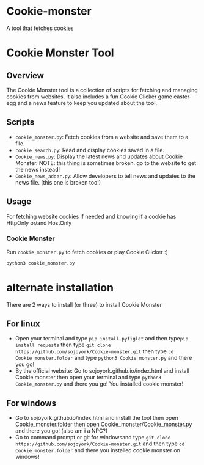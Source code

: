 # Cookie-monster
A tool that fetches cookies

# Cookie Monster Tool

## Overview

The Cookie Monster tool is a collection of scripts for fetching and managing cookies from websites. It also includes a fun Cookie Clicker game easter-egg and a news feature to keep you updated about the tool.

## Scripts

- `cookie_monster.py`: Fetch cookies from a website and save them to a file.
- `cookie_search.py`: Read and display cookies saved in a file.
- `Cookie_news.py`: Display the latest news and updates about Cookie Monster. NOTE: this thing is sometimes broken. go to the website to get the news instead!
- `Cookie_news_adder.py`: Allow developers to tell news and updates to the news file. (this one is broken too!)

## Usage
For fetching website cookies if needed and knowing if a cookie has HttpOnly or/and HostOnly 

### Cookie Monster

Run `cookie_monster.py` to fetch cookies or play Cookie Clicker :)

```sh
python3 cookie_monster.py
```
# alternate installation
There are 2 ways to install (or three) to install Cookie Monster
## For linux
- Open your terminal and type `pip install pyfiglet` and then type`pip install requests` then type `git clone https://github.com/sojoyork/Cookie-monster.git` then type `cd Cookie_monster.folder` and type `python3 Cookie_monster.py` and there you go!
- By the official website: Go to sojoyork.github.io/index.html and install Cookie monster then open your terminal and type `python3 Cookie_monster.py` and there you go! You installed cookie monster!
## For windows
- Go to sojoyork.github.io/index.html and install the tool then open Cookie_monster.folder then open Cookie_monster/Cookie_monster.py and there you go! (also am i a NPC?)
- Go to command prompt or git for windowsand type `git clone https://github.com/sojoyork/Cookie-monster.git` and then type `cd Cookie_monster.folder` and there you installed cookie monster on windows!
